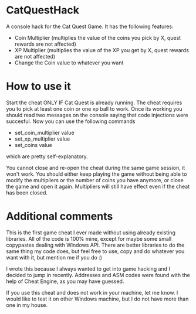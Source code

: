 # CatQuestHack
A console hack for the Cat Quest Game. It has the following features:
- Coin Multiplier (multiplies the value of the coins you pick by X, quest rewards are not affected)
- XP Multiplier (multiplies the value of the XP you get by X, quest rewards are not affected)
- Change the Coin value to whatever you want

# How to use it
Start the cheat ONLY IF Cat Quest is already running. The cheat requires you to pick at least one coin or one xp ball to work.
Once its working you should read two messages on the console saying that code injections were succesful. Now you can use the following commands

- set_coin_multiplier value
- set_xp_multiplier value
- set_coins value

which are pretty self-explanatory.

You cannot close and re-open the cheat during the same game session, it won't work. You should either keep playing the game without being able to modify the multipliers or the number of coins you have anymore, or close the game and open it again. Multipliers will still have effect even if the cheat has been closed.

# Additional comments
This is the first game cheat I ever made without using already existing libraries. All of the code is 100% mine, except for maybe some small copypastes dealing with Windows API. There are better libraries to do the same thing my code does, but feel free to use, copy and do whatever you want with it, but mention me if you do :)

I wrote this because I always wanted to get into game hacking and I decided to jump in recently. Addresses and ASM codes were found with the help of Cheat Engine, as you may have guessed.

If you use this cheat and does not work in your machine, let me know. I would like to test it on other Windows machine, but I do not have more than one in my house.
